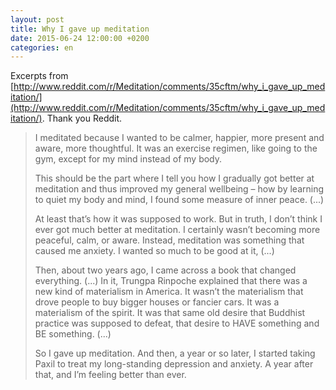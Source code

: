 ```yaml
---
layout: post
title: Why I gave up meditation
date: 2015-06-24 12:00:00 +0200
categories: en
---
```

Excerpts from [http://www.reddit.com/r/Meditation/comments/35cftm/why_i_gave_up_meditation/](http://www.reddit.com/r/Meditation/comments/35cftm/why_i_gave_up_meditation/). Thank you Reddit.

>I meditated because I wanted to be calmer, happier, more present and aware, more thoughtful. It was an exercise regimen, like going to the gym, except for my mind instead of my body.
>
>This should be the part where I tell you how I gradually got better at meditation and thus improved my general wellbeing – how by learning to quiet my body and mind, I found some measure of inner peace. (...)
>
>At least that’s how it was supposed to work. But in truth, I don’t think I ever got much better at meditation. I certainly wasn’t becoming more peaceful, calm, or aware. Instead, meditation was something that caused me anxiety. I wanted so much to be good at it, (...)
>
>Then, about two years ago, I came across a book that changed everything. (...) In it, Trungpa Rinpoche explained that there was a new kind of materialism in America. It wasn’t the materialism that drove people to buy bigger houses or fancier cars. It was a materialism of the spirit. It was that same old desire that Buddhist practice was supposed to defeat, that desire to HAVE something and BE something. (...)
>
>So I gave up meditation. And then, a year or so later, I started taking Paxil to treat my long-standing depression and anxiety. A year after that, and I’m feeling better than ever.
